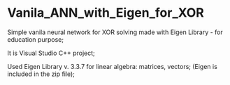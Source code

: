 # Vanila_ANN_with_Eigen_for_XOR
Simple vanila neural network for XOR solving made with Eigen Library - for education purpose;

It is Visual Studio C++ project;

Used Eigen Library v. 3.3.7 for linear algebra: matrices, vectors;
(Eigen is included in the zip file);
